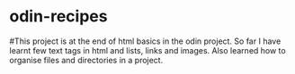 # odin-recipes
#This project is at the end of html basics in the odin project.
So far I have learnt few text tags in html and lists, links and images.
Also learned how to organise files and directories in a project.